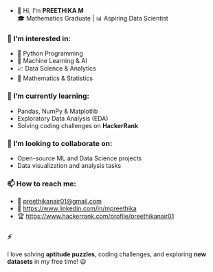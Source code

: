- 👋 Hi, I’m **PREETHIKA M**  
🎓 Mathematics Graduate | 📊 Aspiring Data Scientist  

### 👀 I’m interested in:
- 🐍 Python Programming  
- 🤖 Machine Learning & AI  
- 📈 Data Science & Analytics  
- 🔢 Mathematics & Statistics  

### 🌱 I’m currently learning:
- Pandas, NumPy & Matplotlib    
- Exploratory Data Analysis (EDA)  
- Solving coding challenges on **HackerRank**  

### 💞️ I’m looking to collaborate on:
- Open-source ML and Data Science projects   
- Data visualization and analysis tasks  

### 📫 How to reach me:
- 💌 preethikanair01@gmail.com  
- 💼 https://www.linkedin.com/in/mpreethika  
- 🏆 https://www.hackerrank.com/profile/preethikanair01 

### ⚡ 
I love solving **aptitude puzzles**, coding challenges, and exploring **new datasets** in my free time! 😃  

<!---
preethika1511/preethika1511 is a ✨ special ✨ repository because its `README.md` (this file) appears on your GitHub profile.
You can click the Preview link to take a look at your changes.
--->
